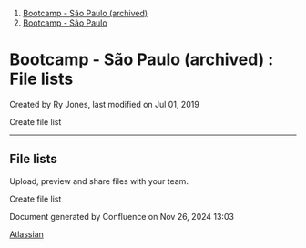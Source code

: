 1. [Bootcamp - São Paulo (archived)](index.html)
2. [Bootcamp - São Paulo](18874376.html)

# Bootcamp - São Paulo (archived) : File lists

Created by Ry Jones, last modified on Jul 01, 2019

Create file list

* * *

## File lists

Upload, preview and share files with your team.

Create file list

Document generated by Confluence on Nov 26, 2024 13:03

[Atlassian](http://www.atlassian.com/)
